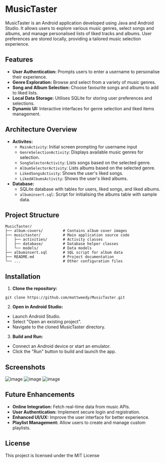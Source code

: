 # MusicTaster
MusicTaster is an Android application developed using Java and Android Studio. It allows users to explore various music genres, select songs and albums, and manage personalised lists of liked tracks and albums. User preferences are stored locally, providing a tailored music selection experience.
## Features
- **User Authentication:** Prompts users to enter a username to personalise their experience.
- **Genre Exploration:** Browse and select from a variety of music genres.
- **Song and Album Selection:** Choose favourite songs and albums to add to liked lists.
- **Local Data Storage:** Utilises SQLite for storing user preferences and selections.
- **Dynamic UI:** Interactive interfaces for genre selection and liked items management.
## Architecture Overview
- **Activites:**
  - `MainActivity`: Initial screen prompting for username input
  - `GenreSelectionActivity`: Displays available music genres for selection.
  - `SongSelectorActivity`: Lists songs based on the selected genre.
  - `AlbumSelectorActivity`: Lists albums based on the selected genre.
  - `LikedSongsActivity`: Shows the user's liked songs.
  - `LikedAlbumsActivity`: Shows the user's liked albums.
- **Database:**
  - SQLite database with tables for users, liked songs, and liked albums.
  - `albuminsert.sql`: Script for initialising the albums table with sample data.
## Project Structure
```
MusicTaster/
├── album-covers/         # Contains album cover images
├── musictaster/          # Main application source code
│   ├── activities/       # Activity classes
│   ├── database/         # Database helper classes
│   └── models/           # Data models
├── albuminsert.sql       # SQL script for album data
├── README.md             # Project documentation
└── ...                   # Other configuration files
```
## Installation
1. **Clone the repository:**
```
git clone https://github.com/mattweedy/MusicTaster.git
```
2. **Open in Android Studio:**
- Launch Android Studio.
- Select "Open an existing project".
- Navigate to the cloned MusicTaster directory.
3. **Build and Run:**
- Connect an Android device or start an emulator.
- Click the "Run" button to build and launch the app.
## Screenshots
![image](https://github.com/user-attachments/assets/cf739536-3e42-481c-9517-0316cf677e46)
![image](https://github.com/user-attachments/assets/9c309e32-1863-4379-93ae-b74edab67198)
![image](https://github.com/user-attachments/assets/621b9069-702e-40f8-91d6-51fb9ef7d650)
## Future Enhancements
- **Online Integration:** Fetch real-time data from music APIs.
- **User Authentication:** Implement secure login and registration.
- **Enhanced UI/UX:** Improve the user interface for better experience.
- **Playlist Management:** Allow users to create and manage custom playlists.
## License
This project is licensed under the MIT License
